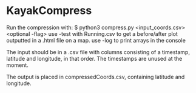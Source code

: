# KayakCompress

Run the compression with: $ python3 compress.py <input_coords.csv> <epsilon> <optional -flag>
use -test with Running.csv to get a before/after plot outputted in a .html file on a map.
use -log to print arrays in the console

The input should be in a .csv file with columns consisting of a timestamp, latitude and longitude, in that order. The timestamps are unused at the moment.

The output is placed in compressedCoords.csv, containing latitude and longitude.

